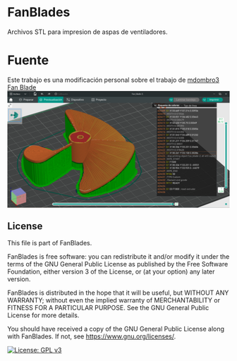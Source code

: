# FanBlades
Archivos STL para impresion de aspas de ventiladores.

# Fuente
Este trabajo es una modificación personal sobre el trabajo de [mdombro3](https://www.thingiverse.com/mdombro3) [Fan Blade](https://www.thingiverse.com/thing:322873)
<img alt="FanBlades" src="image.png" width="540" align=center>

## License

This file is part of FanBlades.

FanBlades is free software: you can redistribute it and/or modify it under the terms of the GNU General Public License as published by the Free Software Foundation, either version 3 of the License, or (at your option) any later version.

FanBlades is distributed in the hope that it will be useful, but WITHOUT ANY WARRANTY; without even the implied warranty of MERCHANTABILITY or FITNESS FOR A PARTICULAR PURPOSE.  See the GNU General Public License for more details.

You should have received a copy of the GNU General Public License along with FanBlades.  If not, see <https://www.gnu.org/licenses/>.

[![License: GPL v3](https://img.shields.io/badge/License-GPLv3-blue.svg)](LICENSE)

